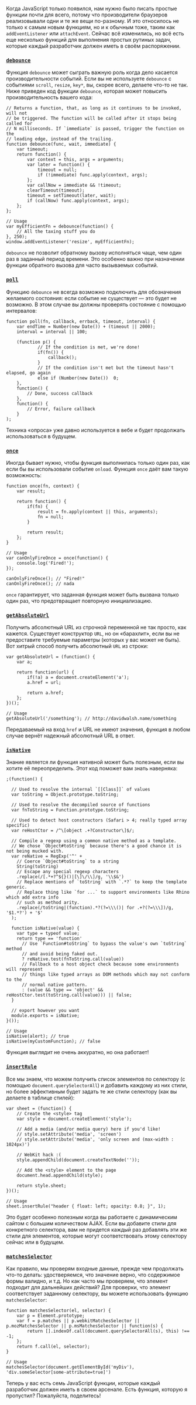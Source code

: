 Когда JavaScript только появился, нам нужно было
писать простые функции почти для всего, потому что производители
браузеров реализовывали одни и те же вещи по-разному. 
И это относилось не только к самым новым функциям, но и к обычным 
тоже, таким как ```addEventListener``` или ```attachEvent```.
Сейчас всё изменились, но всё есть еще несколько функций 
для выполнения простых рутиных задач, которые каждый
разработчик должен иметь в своём распоряжении.

### [```debounce```][1]

Функция ```debounce``` может сыграть важную роль когда дело касается
производительности событий. Если вы не используете ```debounce```
с событиями ```scroll```, ```resize```, ```key*```, вы, скорее всего,
делаете что-то не так. Ниже приведен код функции ```debounce```, которая
может повысить производительность вашего кода:

    // Returns a function, that, as long as it continues to be invoked, will not
    // be triggered. The function will be called after it stops being called for
    // N milliseconds. If `immediate` is passed, trigger the function on the
    // leading edge, instead of the trailing.
    function debounce(func, wait, immediate) {
    	var timeout;
    	return function() {
    		var context = this, args = arguments;
    		var later = function() {
    			timeout = null;
    			if (!immediate) func.apply(context, args);
    		};
    		var callNow = immediate && !timeout;
    		clearTimeout(timeout);
    		timeout = setTimeout(later, wait);
    		if (callNow) func.apply(context, args);
    	};
    };
    
    // Usage
    var myEfficientFn = debounce(function() {
    	// All the taxing stuff you do
    }, 250);
    window.addEventListener('resize', myEfficientFn);

```debounce``` не позволит обратному вызову исполняться чаще,
чем один раз в заданный период времени. Это особенно важно 
при назначении функции обратного вызова для часто вызываемых событий.

### [```poll```][2]

Функцию ```debounce``` не всегда возможно подключить для обозначения
желаемого состояния: если событие не существует — это будет не возможно.
В этом случае вы должны проверять состояние с помощью интервалов:

    function poll(fn, callback, errback, timeout, interval) {
        var endTime = Number(new Date()) + (timeout || 2000);
        interval = interval || 100;
    
        (function p() {
                // If the condition is met, we're done! 
                if(fn()) {
                    callback();
                }
                // If the condition isn't met but the timeout hasn't elapsed, go again
                else if (Number(new Date())  0;
        },
        function() {
            // Done, success callback
        },
        function() {
            // Error, failure callback
        }
    );
    

Техника «опроса» уже давно используется в вебе и будет 
продолжать использоваться в будущем.

### [```once```][3]

Иногда бывает нужно, чтобы функция выполнилась только один раз, как если
бы вы использовали событие ```onload```. Функция ```once``` даёт вам
такую возможность:

    function once(fn, context) { 
    	var result;
    
    	return function() { 
    		if(fn) {
    			result = fn.apply(context || this, arguments);
    			fn = null;
    		}
    
    		return result;
    	};
    }
    
    // Usage
    var canOnlyFireOnce = once(function() {
    	console.log('Fired!');
    });
    
    canOnlyFireOnce(); // "Fired!"
    canOnlyFireOnce(); // nada
    
```once``` гарантирует, что заданная функция может быть 
вызвана только один раз, что предотвращает повторную инициализацию.

### [`getAbsoluteUrl`][4]

Получить абсолютный URL из строчной переменной не так просто, как кажется.
Существует конструктор ```URL```, но он «барахлит», если вы не
предоставите требуемые параметры (которых у вас может не быть). 
Вот хитрый способ получить абсолютный ```URL``` из строки:

    var getAbsoluteUrl = (function() {
    	var a;
    
    	return function(url) {
    		if(!a) a = document.createElement('a');
    		a.href = url;
    
    		return a.href;
    	};
    })();
    
    // Usage
    getAbsoluteUrl('/something'); // http://davidwalsh.name/something

Передаваемый на вход ```href``` и URL не имеют значения, функция 
в любом случае вернёт надежный абсолютный URL в ответ.

### [`isNative`][5]

Знание является ли функция нативной может быть полезным, если вы
хотите её переопределить. Этот код поможет вам знать наверняка:

    ;(function() {
    
      // Used to resolve the internal `[[Class]]` of values
      var toString = Object.prototype.toString;
      
      // Used to resolve the decompiled source of functions
      var fnToString = Function.prototype.toString;
      
      // Used to detect host constructors (Safari > 4; really typed array specific)
      var reHostCtor = /^\[object .+?Constructor\]$/;
    
      // Compile a regexp using a common native method as a template.
      // We chose `Object#toString` because there's a good chance it is not being mucked with.
      var reNative = RegExp('^' +
        // Coerce `Object#toString` to a string
        String(toString)
        // Escape any special regexp characters
        .replace(/[.*+?^${}()|[\]\/\\]/g, '\\$&')
        // Replace mentions of `toString` with `.*?` to keep the template generic.
        // Replace thing like `for ...` to support environments like Rhino which add extra info
        // such as method arity.
        .replace(/toString|(function).*?(?=\\\()| for .+?(?=\\\])/g, '$1.*?') + '$'
      );
      
      function isNative(value) {
        var type = typeof value;
        return type == 'function'
          // Use `Function#toString` to bypass the value's own `toString` method
          // and avoid being faked out.
          ? reNative.test(fnToString.call(value))
          // Fallback to a host object check because some environments will represent
          // things like typed arrays as DOM methods which may not conform to the
          // normal native pattern.
          : (value && type == 'object' && reHostCtor.test(toString.call(value))) || false;
      }
      
      // export however you want
      module.exports = isNative;
    }());
    
    // Usage
    isNative(alert); // true
    isNative(myCustomFunction); // false
    
Функция выглядит не очень аккуратно, но она работает!

### [`insertRule`][6]

Все мы знаем, что можем получить список элементов по селектору
(с помощью ```document.querySelectorAll```) и добавить каждому из 
них стили, но более эффективным будет задать те же стили селектору 
(как вы делаете в таблице стилей):

    var sheet = (function() {
    	// Create the <style> tag
    	var style = document.createElement('style');
    
    	// Add a media (and/or media query) here if you'd like!
    	// style.setAttribute('media', 'screen')
    	// style.setAttribute('media', 'only screen and (max-width : 1024px)')
    
    	// WebKit hack :(
    	style.appendChild(document.createTextNode(''));
    
    	// Add the <style> element to the page
    	document.head.appendChild(style);
    
    	return style.sheet;
    })();
    
    // Usage
    sheet.insertRule("header { float: left; opacity: 0.8; }", 1);
    
Это будет особенно полезным когда вы работаете с динамическим сайтом
с большим количеством AJAX. Если вы добавите стили для конкретного
селектора, вам не придется каждый раз добавлять эти же стили для
элементов, которые могут соответствовать этому селектору сейчас 
или в будущем.

### [`matchesSelector`][7]

Как правило, мы проверям входные данные, прежде чем продолжать 
что-то делать: удостверяемся, что значение верно, что содержимое 
формы валидно, и т.д.
Но как часто мы проверяем, что элемент подходит для дальнейших действий?
Для проверки, что элемент соответствует заданному селектору, вы можете
использовать функцию ```matchesSelector```:

    function matchesSelector(el, selector) {
    	var p = Element.prototype;
    	var f = p.matches || p.webkitMatchesSelector || p.mozMatchesSelector || p.msMatchesSelector || function(s) {
    		return [].indexOf.call(document.querySelectorAll(s), this) !== -1;
    	};
    	return f.call(el, selector);
    }
    
    // Usage
    matchesSelector(document.getElementById('myDiv'), 'div.someSelector[some-attribute=true]')

Теперь у вас есть семь JavaScript функции, которые каждый разработчик
должен иметь в своем арсенале. Есть функция, которую я пропустил?
Пожалуйста, поделитесь!

 [1]: http://davidwalsh.name/javascript-debounce-function
 [2]: http://davidwalsh.name/javascript-polling
 [3]: http://davidwalsh.name/javascript-once
 [4]: http://davidwalsh.name/get-absolute-url
 [5]: http://davidwalsh.name/detect-native-function
 [6]: http://davidwalsh.name/add-rules-stylesheets
 [7]: http://davidwalsh.name/element-matches-selector
